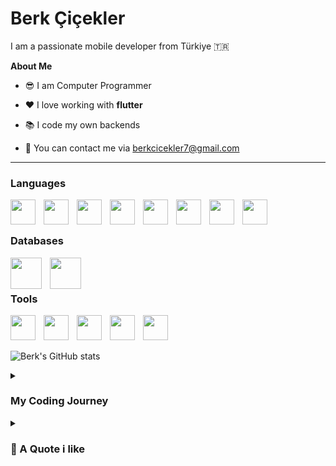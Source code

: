 # Berk Çiçekler

I am a passionate mobile developer from Türkiye 🇹🇷 <br>

<b>About Me </b>
- 😎 I am Computer Programmer
  
- ❤️ I love working with <b>flutter</b>
- 📚 I code my own backends
- 📧 You can contact me via berkcicekler7@gmail.com
<!-- 
If you are reading this you have to be very cool 
<img src="https://github.com/BerkCicekler/BerkCicekler/blob/main/catCoding.gif" width="250px" alt="">
 -->

---

### Languages

<img src="https://cdn.jsdelivr.net/gh/devicons/devicon@latest/icons/dart/dart-original.svg" width="40" align="left" style="padding-right:10px;"/>
<img src="https://cdn.jsdelivr.net/gh/devicons/devicon@latest/icons/flutter/flutter-original.svg" width="40" align="left" style="padding-right:10px;"/>
<img src="https://cdn.jsdelivr.net/gh/devicons/devicon@latest/icons/swift/swift-original.svg" width="40" align="left" style="padding-right:10px;"/>
<img src="https://cdn.jsdelivr.net/gh/devicons/devicon@latest/icons/go/go-original-wordmark.svg" width="40" align="left" style="padding-right:10px;"/>
<img src="https://cdn.jsdelivr.net/gh/devicons/devicon@latest/icons/lua/lua-original.svg" width="40" align="left" style="padding-right:10px;"/>
<img src="https://cdn.jsdelivr.net/gh/devicons/devicon@latest/icons/html5/html5-original.svg" width="40" align="left" style="padding-right:10px;"/>
<img src="https://cdn.jsdelivr.net/gh/devicons/devicon@latest/icons/css3/css3-original.svg" width="40" align="left" style="padding-right:10px;"/>
<img src="https://cdn.jsdelivr.net/gh/devicons/devicon@latest/icons/javascript/javascript-original.svg" width="40" align="left" style="padding-right:10px;"/>

<br>

#

### Databases

<img src="https://cdn.jsdelivr.net/gh/devicons/devicon@latest/icons/mysql/mysql-original-wordmark.svg" width="50" align="left" style="padding-right:10px;"/>
<img src="https://cdn.jsdelivr.net/gh/devicons/devicon@latest/icons/mongodb/mongodb-original-wordmark.svg" width="50" align="left" style="padding-right:10px;"/>
<br>

#

### Tools
<img src="https://cdn.jsdelivr.net/gh/devicons/devicon@latest/icons/vscode/vscode-original.svg" width="40" align="left" style="padding-right:10px;"/>
<img src="https://cdn.jsdelivr.net/gh/devicons/devicon@latest/icons/git/git-original.svg" width="40" align="left" style="padding-right:10px;"/>
<img src="https://cdn.jsdelivr.net/gh/devicons/devicon@latest/icons/postman/postman-original.svg" width="40" align="left" style="padding-right:10px;"/>
<img src="https://cdn.jsdelivr.net/gh/devicons/devicon@latest/icons/figma/figma-original.svg" width="40" align="left" style="padding-right:10px;"/>
<img src="https://cdn.jsdelivr.net/gh/devicons/devicon@latest/icons/github/github-original.svg" width="40" align="left" style="padding-right:10px;"/>

<br>

#

![Berk's GitHub stats](https://github-readme-stats.vercel.app/api?username=BerkCicekler&show_icons=true&theme=radical)

<details>
<summary><h3>My Coding Journey</h3></summary>
My journey began in 2020 at the age of 15. At that time, I aspired to become an ethical hacker, but I found myself captivated by the magical world of programming.

I started with C# in high school, which helped me build a strong foundation in coding. During the quarantine period, I dedicated my time to developing projects using Lua, MySQL, HTML, CSS, and JavaScript. Some of these projects can be found in my repository, WiroWorks.

After starting university—where I studied Computer Programming at Acıbadem University—I discovered my passion for mobile app development. This led me to explore the Flutter framework, which I’ve worked with for about one and a half years.

Recently, I decided to expand my skills by learning native iOS development with SwiftUI, which I’m currently focused on.
</details>
<details>
<summary><h3>💬 A Quote i like</h3></summary>
  If you don’t fight, you can’t win!
</details>
